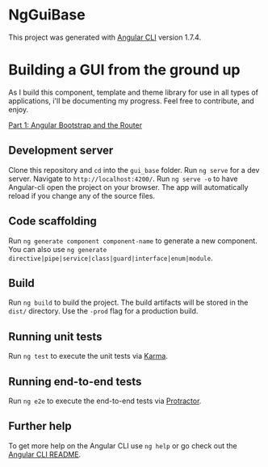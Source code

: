 


# NgGuiBase

This project was generated with [Angular CLI](https://github.com/angular/angular-cli) version 1.7.4.

# Building a GUI from the ground up

As I build this component, template and theme library for use in all types of applications, i'll be documenting my progress. Feel free to contribute, and enjoy.

[Part 1: Angular Bootstrap and the Router](github.com/b3lac/gui_base/tree/master/Part1.md) 

## Development server

Clone this repository and `cd` into the `gui_base` folder. 
Run `ng serve` for a dev server. Navigate to `http://localhost:4200/`. Run `ng serve -o` to have Angular-cli open the project on your browser. The app will automatically reload if you change any of the source files.

## Code scaffolding

Run `ng generate component component-name` to generate a new component. You can also use `ng generate directive|pipe|service|class|guard|interface|enum|module`.

## Build

Run `ng build` to build the project. The build artifacts will be stored in the `dist/` directory. Use the `-prod` flag for a production build.

## Running unit tests

Run `ng test` to execute the unit tests via [Karma](https://karma-runner.github.io).

## Running end-to-end tests

Run `ng e2e` to execute the end-to-end tests via [Protractor](http://www.protractortest.org/).

## Further help

To get more help on the Angular CLI use `ng help` or go check out the [Angular CLI README](https://github.com/angular/angular-cli/blob/master/README.md).
